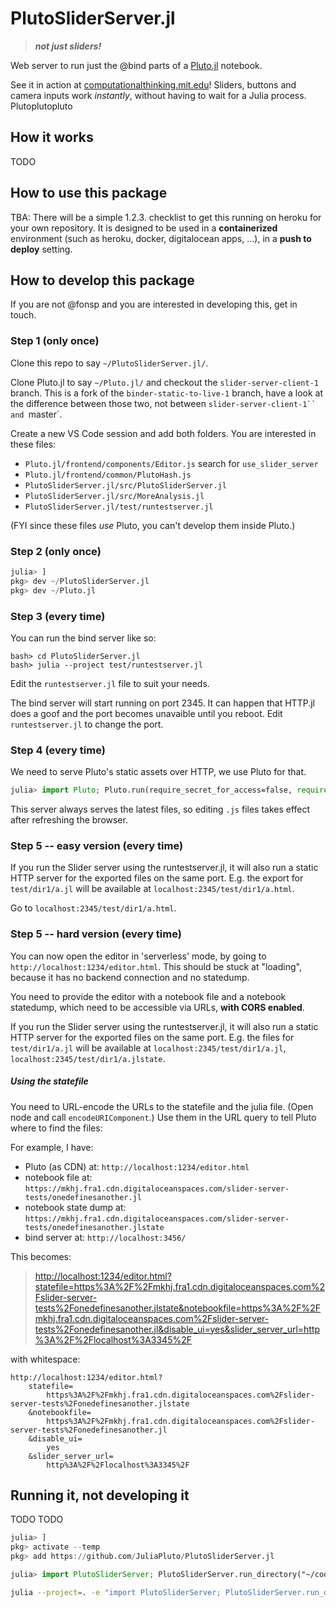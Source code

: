 # PlutoSliderServer.jl

> _**not just sliders!**_

Web server to run just the @bind parts of a [Pluto.jl](https://github.com/fonsp/Pluto.jl) notebook. 

See it in action at [computationalthinking.mit.edu](https://computationalthinking.mit.edu/Spring21/week1/)! Sliders, buttons and camera inputs work _instantly_, without having to wait for a Julia process. Plutoplutopluto

## How it works

TODO

## How to use this package

TBA: There will be a simple 1.2.3. checklist to get this running on heroku for your own repository. It is designed to be used in a **containerized** environment (such as heroku, docker, digitalocean apps, ...), in a **push to deploy** setting.

## How to develop this package

If you are not @fonsp and you are interested in developing this, get in touch.

### Step 1 (only once)

Clone this repo to say `~/PlutoSliderServer.jl/`.

Clone Pluto.jl to say `~/Pluto.jl/` and checkout the `slider-server-client-1` branch. This is a fork of the `binder-static-to-live-1` branch, have a look at the difference between those two, not between ` slider-server-client-1`` and  `master`.

Create a new VS Code session and add both folders. You are interested in these files:

-   `Pluto.jl/frontend/components/Editor.js` search for `use_slider_server`
-   `Pluto.jl/frontend/common/PlutoHash.js`
-   `PlutoSliderServer.jl/src/PlutoSliderServer.jl`
-   `PlutoSliderServer.jl/src/MoreAnalysis.jl`
-   `PlutoSliderServer.jl/test/runtestserver.jl`

(FYI since these files _use_ Pluto, you can't develop them inside Pluto.)

### Step 2 (only once)

```julia
julia> ]
pkg> dev ~/PlutoSliderServer.jl
pkg> dev ~/Pluto.jl
```

### Step 3 (every time)

You can run the bind server like so:

```
bash> cd PlutoSliderServer.jl
bash> julia --project test/runtestserver.jl
```

Edit the `runtestserver.jl` file to suit your needs.

The bind server will start running on port 2345. It can happen that HTTP.jl does a goof and the port becomes unavaible until you reboot. Edit `runtestserver.jl` to change the port.

### Step 4 (every time)

We need to serve Pluto's static assets over HTTP, we use Pluto for that.

```julia
julia> import Pluto; Pluto.run(require_secret_for_access=false, require_secret_for_open_links=false, launch_browser=false, port=1234)
```

This server always serves the latest files, so editing `.js` files takes effect after refreshing the browser.

### Step 5 -- easy version (every time)

If you run the Slider server using the runtestserver.jl, it will also run a static HTTP server for the exported files on the same port. E.g. the export for `test/dir1/a.jl` will be available at `localhost:2345/test/dir1/a.html`.

Go to `localhost:2345/test/dir1/a.html`.


### Step 5 -- hard version (every time)

You can now open the editor in 'serverless' mode, by going to `http://localhost:1234/editor.html`. This should be stuck at "loading", because it has no backend connection and no statedump.

You need to provide the editor with a notebook file and a notebook statedump, which need to be accessible via URLs, **with CORS enabled**. 

If you run the Slider server using the runtestserver.jl, it will also run a static HTTP server for the exported files on the same port. E.g. the files for `test/dir1/a.jl` will be available at `localhost:2345/test/dir1/a.jl`, `localhost:2345/test/dir1/a.jlstate`.


##### Using the statefile

You need to URL-encode the URLs to the statefile and the julia file. (Open node and call `encodeURIComponent`.) Use them in the URL query to tell Pluto where to find the files:

For example, I have:
- Pluto (as CDN) at: `http://localhost:1234/editor.html`
- notebook file at: `https://mkhj.fra1.cdn.digitaloceanspaces.com/slider-server-tests/onedefinesanother.jl`
- notebook state dump at: `https://mkhj.fra1.cdn.digitaloceanspaces.com/slider-server-tests/onedefinesanother.jlstate`
- bind server at: `http://localhost:3456/`

This becomes:

> [http://localhost:1234/editor.html?statefile=https%3A%2F%2Fmkhj.fra1.cdn.digitaloceanspaces.com%2Fslider-server-tests%2Fonedefinesanother.jlstate&notebookfile=https%3A%2F%2Fmkhj.fra1.cdn.digitaloceanspaces.com%2Fslider-server-tests%2Fonedefinesanother.jl&disable_ui=yes&slider_server_url=http%3A%2F%2Flocalhost%3A3345%2F](http://localhost:1234/editor.html?statefile=https%3A%2F%2Fmkhj.fra1.cdn.digitaloceanspaces.com%2Fslider-server-tests%2Fonedefinesanother.jlstate&notebookfile=https%3A%2F%2Fmkhj.fra1.cdn.digitaloceanspaces.com%2Fslider-server-tests%2Fonedefinesanother.jl&disable_ui=yes&slider_server_url=http%3A%2F%2Flocalhost%3A3345%2F)

with whitespace:

```
http://localhost:1234/editor.html?
    statefile=
        https%3A%2F%2Fmkhj.fra1.cdn.digitaloceanspaces.com%2Fslider-server-tests%2Fonedefinesanother.jlstate
    &notebookfile=
        https%3A%2F%2Fmkhj.fra1.cdn.digitaloceanspaces.com%2Fslider-server-tests%2Fonedefinesanother.jl
    &disable_ui=
        yes
    &slider_server_url=
        http%3A%2F%2Flocalhost%3A3345%2F
```

## Running it, not developing it

TODO TODO

```julia
julia> ]
pkg> activate --temp
pkg> add https://github.com/JuliaPluto/PlutoSliderServer.jl

julia> import PlutoSliderServer; PlutoSliderServer.run_directory("~/cool_notebooks/")
```

```sh
julia --project=. -e "import PlutoSliderServer; PlutoSliderServer.run_directory(ARGS[1])" ~/cool_notebooks/
```
